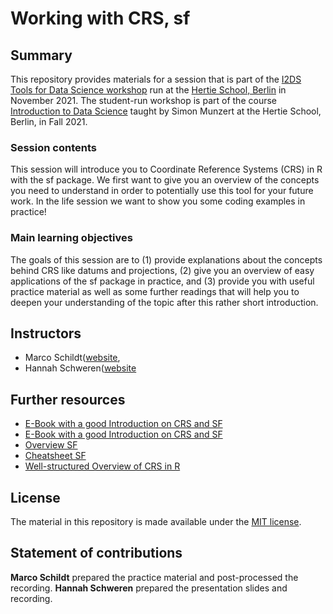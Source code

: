 # Working with CRS, sf


## Summary

This repository provides materials for a session that is part of the [I2DS Tools for Data Science workshop](https://github.com/intro-to-data-science-21-workshop) run at the [Hertie School, Berlin](https://www.hertie-school.org/en/) in November 2021. The student-run workshop is part of the course [Introduction to Data Science](https://github.com/intro-to-data-science-21) taught by Simon Munzert at the Hertie School, Berlin, in Fall 2021.

### Session contents

This session will introduce you to Coordinate Reference Systems (CRS) in R with the sf package. We first want to give you an overview of the concepts you need to understand in order to potentially use this tool for your future work. In the life session we want to show you some coding examples in practice!

### Main learning objectives

The goals of this session are to (1) provide explanations about the concepts behind CRS like datums and projections, (2) give you an overview of easy applications of the sf package in practice, and (3) provide you with useful practice material as well as some further readings that will help you to deepen your understanding of the topic after this rather short introduction.


## Instructors

-  Marco Schildt([website](https://github.com/search?q=user%3Am-schildt+&type=repositories), 
-  Hannah Schweren([website](https://github.com/hannahmagda)

## Further resources

- [E-Book with a good Introduction on CRS and SF](https://geocompr.robinlovelace.net/spatial-class.html#crs-intro)
- [E-Book with a good Introduction on CRS and SF](https://keen-swartz-3146c4.netlify.app)
- [Overview SF](https://r-spatial.github.io/sf/index.html)
- [Cheatsheet SF](https://github.com/rstudio/cheatsheets/blob/main/sf.pdf)
- [Well-structured Overview of CRS in R](https://www.nceas.ucsb.edu/sites/default/files/2020-04/OverviewCoordinateReferenceSystems.pdf)


## License
The material in this repository is made available under the [MIT license](http://opensource.org/licenses/mit-license.php). 

## Statement of contributions

**Marco Schildt**  prepared the practice material and post-processed the recording.
**Hannah Schweren** prepared the presentation slides and recording.
